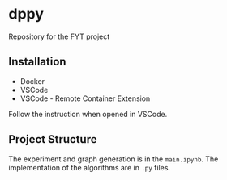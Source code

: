 # dppy

Repository for the FYT project

## Installation

* Docker
* VSCode
* VSCode - Remote Container Extension

Follow the instruction when opened in VSCode.

## Project Structure

The experiment and graph generation is in the `main.ipynb`. The implementation of the algorithms are in `.py` files.
